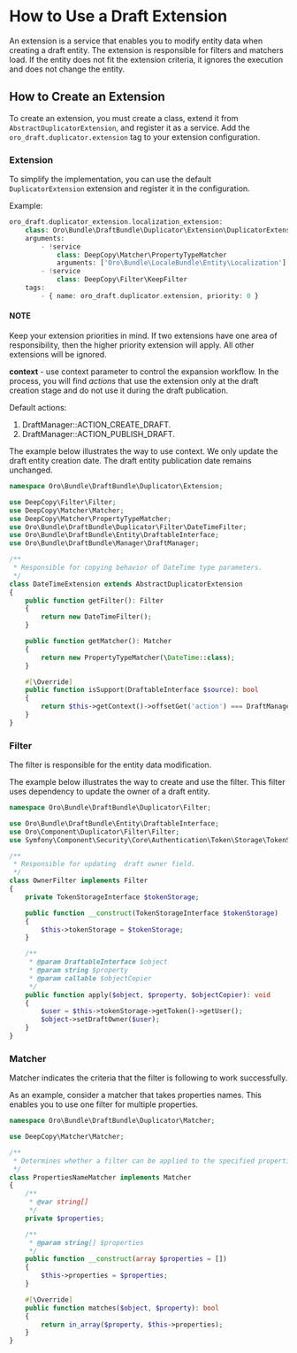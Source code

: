 <a id="draft-bundle-use-draft-extension"></a>

# How to Use a Draft Extension

An extension is a service that enables you to modify entity data when creating a draft entity.
The extension is responsible for filters and matchers load. If the entity does not fit the extension criteria, it ignores the execution and does not change the entity.

## How to Create an Extension

To create an extension, you must create a class, extend it from `AbstractDuplicatorExtension`, and register it as a service.
Add the `oro_draft.duplicator.extension` tag to your extension configuration.

### Extension

To simplify the implementation, you can use the default `DuplicatorExtension` extension and register it in the configuration.

Example:

```php
oro_draft.duplicator_extension.localization_extension:
    class: Oro\Bundle\DraftBundle\Duplicator\Extension\DuplicatorExtension
    arguments:
        - !service
            class: DeepCopy\Matcher\PropertyTypeMatcher
            arguments: ['Oro\Bundle\LocaleBundle\Entity\Localization']
        - !service
            class: DeepCopy\Filter\KeepFilter
    tags:
        - { name: oro_draft.duplicator.extension, priority: 0 }
```

#### NOTE
Keep your extension priorities in mind. If two extensions have one area of ​​responsibility, then the higher priority extension will apply. All other extensions will be ignored.

**context** - use context parameter to control the expansion workflow. In the process, you will find *actions* that use the extension only at the draft creation stage and do not use it during the draft publication.

Default actions:

1. DraftManager::ACTION_CREATE_DRAFT.
2. DraftManager::ACTION_PUBLISH_DRAFT.

The example below illustrates the way to use context. We only update the draft entity creation date. The draft entity publication date remains unchanged.

```php
namespace Oro\Bundle\DraftBundle\Duplicator\Extension;

use DeepCopy\Filter\Filter;
use DeepCopy\Matcher\Matcher;
use DeepCopy\Matcher\PropertyTypeMatcher;
use Oro\Bundle\DraftBundle\Duplicator\Filter\DateTimeFilter;
use Oro\Bundle\DraftBundle\Entity\DraftableInterface;
use Oro\Bundle\DraftBundle\Manager\DraftManager;

/**
 * Responsible for copying behavior of DateTime type parameters.
 */
class DateTimeExtension extends AbstractDuplicatorExtension
{
    public function getFilter(): Filter
    {
        return new DateTimeFilter();
    }

    public function getMatcher(): Matcher
    {
        return new PropertyTypeMatcher(\DateTime::class);
    }

    #[\Override]
    public function isSupport(DraftableInterface $source): bool
    {
        return $this->getContext()->offsetGet('action') === DraftManager::ACTION_CREATE_DRAFT;
    }
}
```

### Filter

The filter is responsible for the entity data modification.

The example below illustrates the way to create and use the filter. This filter uses dependency to update the owner of a draft entity.

```php
namespace Oro\Bundle\DraftBundle\Duplicator\Filter;

use Oro\Bundle\DraftBundle\Entity\DraftableInterface;
use Oro\Component\Duplicator\Filter\Filter;
use Symfony\Component\Security\Core\Authentication\Token\Storage\TokenStorageInterface;

/**
 * Responsible for updating  draft owner field.
 */
class OwnerFilter implements Filter
{
    private TokenStorageInterface $tokenStorage;

    public function __construct(TokenStorageInterface $tokenStorage)
    {
        $this->tokenStorage = $tokenStorage;
    }

    /**
     * @param DraftableInterface $object
     * @param string $property
     * @param callable $objectCopier
     */
    public function apply($object, $property, $objectCopier): void
    {
        $user = $this->tokenStorage->getToken()->getUser();
        $object->setDraftOwner($user);
    }
}
```

### Matcher

Matcher indicates the criteria that the filter is following to work successfully.

As an example, consider a matcher that takes properties names. This enables you to use one filter for multiple properties.

```php
namespace Oro\Bundle\DraftBundle\Duplicator\Matcher;

use DeepCopy\Matcher\Matcher;

/**
 * Determines whether a filter can be applied to the specified properties
 */
class PropertiesNameMatcher implements Matcher
{
    /**
     * @var string[]
     */
    private $properties;

    /**
     * @param string[] $properties
     */
    public function __construct(array $properties = [])
    {
        $this->properties = $properties;
    }

    #[\Override]
    public function matches($object, $property): bool
    {
        return in_array($property, $this->properties);
    }
}
```
